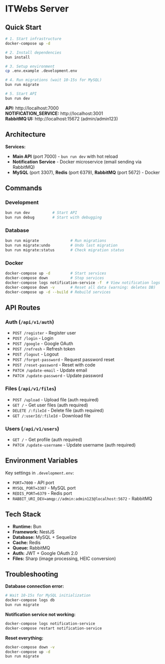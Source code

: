 # ITWebs Server

## Quick Start

```bash
# 1. Start infrastructure
docker-compose up -d
```

```bash
# 2. Install dependencies
bun install

# 3. Setup environment
cp .env.example .development.env
```

```bash
# 4. Run migrations (wait 10-15s for MySQL)
bun run migrate
```

```bash
# 5. Start API
bun run dev
```

**API:** http://localhost:7000  
**NOTIFICATION_SERVICE:** http://localhost:3001  
**RabbitMQ UI:** http://localhost:15672 (admin/admin123)

## Architecture

**Services:**
- **Main API** (port 7000) - `bun run dev` with hot reload
- **Notification Service** - Docker microservice (email sending via RabbitMQ)
- **MySQL** (port 3307), **Redis** (port 6379), **RabbitMQ** (port 5672) - Docker

## Commands

### Development
```bash
bun run dev          # Start API
bun run debug        # Start with debugging
```

### Database
```bash
bun run migrate              # Run migrations
bun run migrate:undo         # Undo last migration
bun run migrate:status       # Check migration status
```

### Docker
```bash
docker-compose up -d         # Start services
docker-compose down          # Stop services
docker-compose logs notification-service -f  # View notification logs
docker-compose down -v       # Reset all data (warning: deletes DB)
docker-compose up -d --build # Rebuild services
```

## API Routes

### Auth (`/api/v1/auth`)
- `POST /register` - Register user
- `POST /login` - Login
- `POST /google` - Google OAuth
- `POST /refresh` - Refresh token
- `POST /logout` - Logout
- `POST /forgot-password` - Request password reset
- `POST /reset-password` - Reset with code
- `PATCH /update-email` - Update email
- `PATCH /update-password` - Update password

### Files (`/api/v1/files`)
- `POST /upload` - Upload file (auth required)
- `GET /` - Get user files (auth required)
- `DELETE /:fileId` - Delete file (auth required)
- `GET /:userId/:fileId` - Download file

### Users (`/api/v1/users`)
- `GET /` - Get profile (auth required)
- `PATCH /update-username` - Update username (auth required)

## Environment Variables

Key settings in `.development.env`:
- `PORT=7000` - API port
- `MYSQL_PORT=3307` - MySQL port
- `REDIS_PORT=6379` - Redis port
- `RABBIT_URI_DEV=amqp://admin:admin123@localhost:5672` - RabbitMQ

## Tech Stack

- **Runtime:** Bun
- **Framework:** NestJS
- **Database:** MySQL + Sequelize
- **Cache:** Redis
- **Queue:** RabbitMQ
- **Auth:** JWT + Google OAuth 2.0
- **Files:** Sharp (image processing, HEIC conversion)

## Troubleshooting

**Database connection error:**
```bash
# Wait 10-15s for MySQL initialization
docker-compose logs db
bun run migrate
```

**Notification service not working:**
```bash
docker-compose logs notification-service
docker-compose restart notification-service
```

**Reset everything:**
```bash
docker-compose down -v
docker-compose up -d
bun run migrate
```
